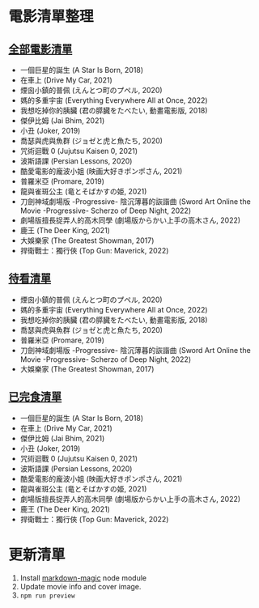 # 電影清單整理
## [全部電影清單](preview/MovieList.md)
<!-- AUTO-PREVIEW:START (PRINTLIST:path=./movie_info/) -->
 - 一個巨星的誕生 (A Star Is Born, 2018)
 - 在車上 (Drive My Car, 2021)
 - 煙囪小鎮的普佩 (えんとつ町のプペル, 2020)
 - 媽的多重宇宙 (Everything Everywhere All at Once, 2022)
 - 我想吃掉你的胰臟 (君の膵臓をたべたい, 動畫電影版, 2018)
 - 傑伊比姆 (Jai Bhim, 2021)
 - 小丑 (Joker, 2019)
 - 喬瑟與虎與魚群 (ジョゼと虎と魚たち, 2020)
 - 咒術迴戰 0 (Jujutsu Kaisen 0, 2021)
 - 波斯語課 (Persian Lessons, 2020)
 - 酷愛電影的龐波小姐 (映画大好きポンポさん, 2021)
 - 普羅米亞 (Promare, 2019)
 - 龍與雀斑公主 (竜とそばかすの姫, 2021)
 - 刀劍神域劇場版 -Progressive- 陰沉薄暮的詼諧曲 (Sword Art Online the Movie -Progressive- Scherzo of Deep Night, 2022)
 - 劇場版擅長捉弄人的高木同學 (劇場版からかい上手の高木さん, 2022)
 - 鹿王 (The Deer King, 2021)
 - 大娛樂家 (The Greatest Showman, 2017)
 - 捍衛戰士：獨行俠 (Top Gun: Maverick, 2022)

<!-- AUTO-PREVIEW:END *-->
## [待看清單](preview/Candidate.md)
<!-- AUTO-PREVIEW:START (PRINTLIST:path=./movie_info/&listType=candidate) -->
 - 煙囪小鎮的普佩 (えんとつ町のプペル, 2020)
 - 媽的多重宇宙 (Everything Everywhere All at Once, 2022)
 - 我想吃掉你的胰臟 (君の膵臓をたべたい, 動畫電影版, 2018)
 - 喬瑟與虎與魚群 (ジョゼと虎と魚たち, 2020)
 - 普羅米亞 (Promare, 2019)
 - 刀劍神域劇場版 -Progressive- 陰沉薄暮的詼諧曲 (Sword Art Online the Movie -Progressive- Scherzo of Deep Night, 2022)
 - 大娛樂家 (The Greatest Showman, 2017)

<!-- AUTO-PREVIEW:END *-->
## [已完食清單](preview/Watched.md)
<!-- AUTO-PREVIEW:START (PRINTLIST:path=./movie_info/&listType=watched) -->
 - 一個巨星的誕生 (A Star Is Born, 2018)
 - 在車上 (Drive My Car, 2021)
 - 傑伊比姆 (Jai Bhim, 2021)
 - 小丑 (Joker, 2019)
 - 咒術迴戰 0 (Jujutsu Kaisen 0, 2021)
 - 波斯語課 (Persian Lessons, 2020)
 - 酷愛電影的龐波小姐 (映画大好きポンポさん, 2021)
 - 龍與雀斑公主 (竜とそばかすの姫, 2021)
 - 劇場版擅長捉弄人的高木同學 (劇場版からかい上手の高木さん, 2022)
 - 鹿王 (The Deer King, 2021)
 - 捍衛戰士：獨行俠 (Top Gun: Maverick, 2022)

<!-- AUTO-PREVIEW:END *-->
# 更新清單
1. Install [markdown-magic](https://github.com/DavidWells/markdown-magic) node module
2. Update movie info and cover image.
3. `npm run preview`
